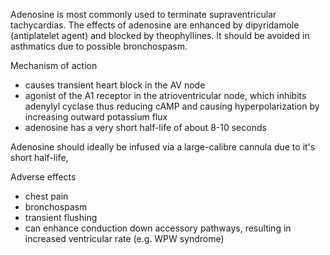 Adenosine is most commonly used to terminate supraventricular tachycardias. The effects of adenosine are enhanced by dipyridamole (antiplatelet agent) and blocked by theophyllines. It should be avoided in asthmatics due to possible bronchospasm.   
  
Mechanism of action  
* causes transient heart block in the AV node
* agonist of the A1 receptor in the atrioventricular node, which inhibits adenylyl cyclase thus reducing cAMP and causing hyperpolarization by increasing outward potassium flux
* adenosine has a very short half\-life of about 8\-10 seconds

  
Adenosine should ideally be infused via a large\-calibre cannula due to it's short half\-life,  
  
Adverse effects  
* chest pain
* bronchospasm
* transient flushing
* can enhance conduction down accessory pathways, resulting in increased ventricular rate (e.g. WPW syndrome)
